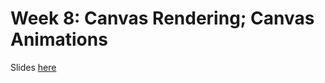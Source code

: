 # Week 8: Canvas Rendering; Canvas Animations

Slides [here](https://docs.google.com/presentation/d/11pMf_JMwSHdD5zUc2fZLTOlOJyHpH9szmIVVMpHeEYU/edit#slide=id.g508ed6657a_0_35)